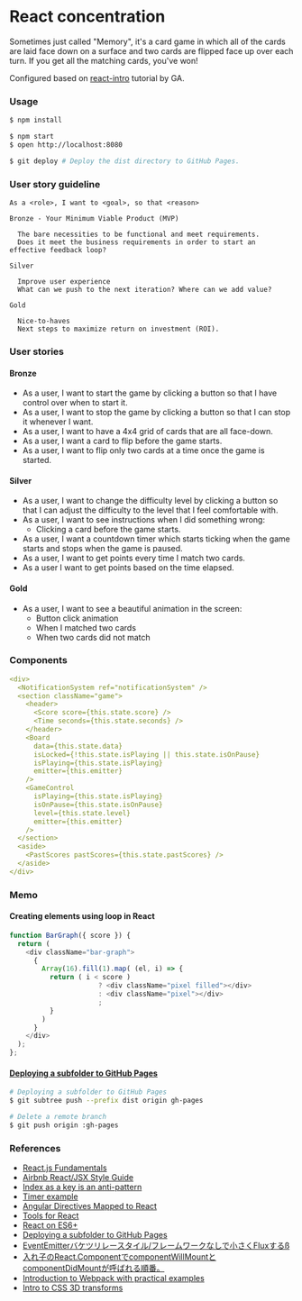 # React concentration

Sometimes just called "Memory", it's a card game in which all of the cards are laid face down on a surface and two cards are flipped face up over each turn. If you get all the matching cards, you've won!

Configured based on [react-intro](https://github.com/ga-wdi-lessons/react-intro) tutorial by GA.


### Usage

```bash
$ npm install
```

```bash
$ npm start
$ open http://localhost:8080
```

```bash
$ git deploy # Deploy the dist directory to GitHub Pages.
```

### User story guideline

```
As a <role>, I want to <goal>, so that <reason>
```

```
Bronze - Your Minimum Viable Product (MVP)

  The bare necessities to be functional and meet requirements.
  Does it meet the business requirements in order to start an effective feedback loop?

Silver

  Improve user experience
  What can we push to the next iteration? Where can we add value?

Gold

  Nice-to-haves
  Next steps to maximize return on investment (ROI).
```

### User stories

#### Bronze

- As a user, I want to start the game by clicking a button so that I have control over when to start it.
- As a user, I want to stop the game by clicking a button so that I can stop it whenever I want.
- As a user, I want to have a 4x4 grid of cards that are all face-down.
- As a user, I want a card to flip before the game starts.
- As a user, I want to flip only two cards at a time once the game is started.

#### Silver

- As a user, I want to change the difficulty level by clicking a button so that I can adjust the difficulty to the level that I feel comfortable with.
- As a user, I want to see instructions when I did something wrong:
  + Clicking a card before the game starts.
- As a user, I want a countdown timer which starts ticking when the game starts and stops when the game is paused.
- As a user, I want to get points every time I match two cards.
- As a user I want to get points based on the time elapsed.

#### Gold

- As a user, I want to see a beautiful animation in the screen:
  + Button click animation
  + When I matched two cards
  + When two cards did not match


### Components

```yaml
<div>
  <NotificationSystem ref="notificationSystem" />
  <section className="game">
    <header>
      <Score score={this.state.score} />
      <Time seconds={this.state.seconds} />
    </header>
    <Board
      data={this.state.data}
      isLocked={!this.state.isPlaying || this.state.isOnPause}
      isPlaying={this.state.isPlaying}
      emitter={this.emitter}
    />
    <GameControl
      isPlaying={this.state.isPlaying}
      isOnPause={this.state.isOnPause}
      level={this.state.level}
      emitter={this.emitter}
    />
  </section>
  <aside>
    <PastScores pastScores={this.state.pastScores} />
  </aside>
</div>
```

### Memo
#### Creating elements using loop in React

```js
function BarGraph({ score }) {
  return (
    <div className="bar-graph">
      {
        Array(16).fill(1).map( (el, i) => {
          return ( i < score )
                      ? <div className="pixel filled"></div>
                      : <div className="pixel"></div>
                      ;
          }
        )
      }
    </div>
  );
};
```

#### [Deploying a subfolder to GitHub Pages](https://gist.github.com/cobyism/4730490)

```bash
# Deploying a subfolder to GitHub Pages
$ git subtree push --prefix dist origin gh-pages
```

```bash
# Delete a remote branch
$ git push origin :gh-pages
```

### References

- [React.js Fundamentals](http://courses.reactjsprogram.com/courses/reactjsfundamentals)
- [Airbnb React/JSX Style Guide](https://github.com/airbnb/javascript/tree/master/react)
- [Index as a key is an anti-pattern](https://medium.com/@robinpokorny/index-as-a-key-is-an-anti-pattern-e0349aece318#.r0mrtt6b4)
- [Timer example](https://facebook.github.io/react/)
- [Angular Directives Mapped to React](https://daveceddia.com/angular-directives-mapped-to-react/)
- [Tools for React](https://github.com/facebook/react/wiki/Complementary-Tools)
- [React on ES6+](https://babeljs.io/blog/2015/06/07/react-on-es6-plus)
- [Deploying a subfolder to GitHub Pages](https://gist.github.com/cobyism/4730490)
- [EventEmitterバケツリレースタイル/フレームワークなしで小さくFluxするß](http://qiita.com/mizchi/items/6a3500e598ec36746509)
- [入れ子のReact.ComponentでcomponentWillMountとcomponentDidMountが呼ばれる順番。](http://qiita.com/mmmpa/items/89a8886a1e9c8df477d7)
- [Introduction to Webpack with practical examples](http://julienrenaux.fr/2015/03/30/introduction-to-webpack-with-practical-examples/)
- [Intro to CSS 3D transforms](https://desandro.github.io/3dtransforms/docs/card-flip.html)
